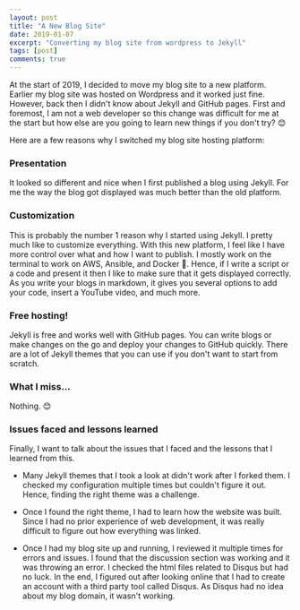 ```yaml
---
layout: post
title: "A New Blog Site"
date: 2019-01-07
excerpt: "Converting my blog site from wordpress to Jekyll"
tags: [post]
comments: true
---
```


At the start of 2019, I decided to move my blog site to a new platform. Earlier my blog site was hosted on Wordpress and it worked just fine. However, back then I didn't know about Jekyll and GitHub pages. First and foremost, I am not a web developer so this change was difficult for me at the start but how else are you going to learn new things if you don't try? 😊

Here are a few reasons why I switched my blog site hosting platform:

### Presentation

It looked so different and nice when I first published a blog using Jekyll. For me the way the blog got displayed was much better than the old platform. 

### Customization

This is probably the number 1 reason why I started using Jekyll. I pretty much like to customize everything. With this new platform, I feel like I have more control over what and how I want to publish. I mostly work on the terminal to work on AWS, Ansible, and Docker 🐳. Hence, if I write a script or a code and present it then I like to make sure that it gets displayed correctly. As you write your blogs in markdown, it gives you several options to add your code, insert a YouTube video, and much more.

### Free hosting!

Jekyll is free and works well with GitHub pages. You can write blogs or make changes on the go and deploy your changes to GitHub quickly. There are a lot of Jekyll themes that you can use if you don't want to start from scratch. 

### What I miss...

Nothing. 😊

### Issues faced and lessons learned

Finally, I want to talk about the issues that I faced and the lessons that I learned from this.

- Many Jekyll themes that I took a look at didn't work after I forked them. I checked my configuration multiple times but couldn't figure it out. Hence, finding the right theme was a challenge. 

- Once I found the right theme, I had to learn how the website was built. Since I had no prior experience of web development, it was really difficult to figure out how everything was linked.

- Once I had my blog site up and running, I reviewed it multiple times for errors and issues. I found that the discussion section was working and it was throwing an error. I checked the html files related to Disqus but had no luck. In the end, I figured out after looking online that I had to create an account with a third party tool called Disqus. As Disqus had no idea about my blog domain, it wasn't working. 
